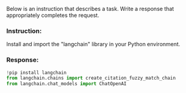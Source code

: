 Below is an instruction that describes a task. Write a response that appropriately completes the request.

### Instruction:
Install and import the "langchain" library in your Python environment.

### Response:
```python
!pip install langchain
from langchain.chains import create_citation_fuzzy_match_chain
from langchain.chat_models import ChatOpenAI
```